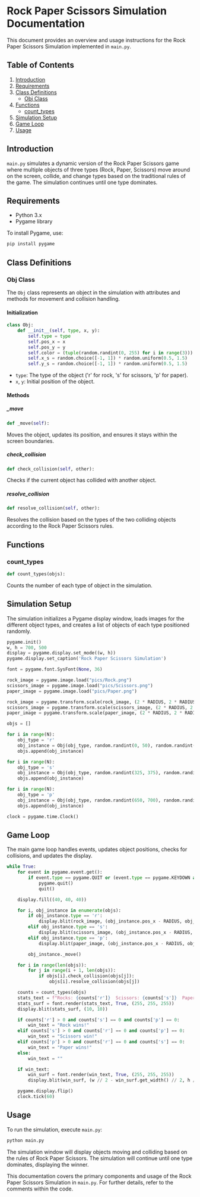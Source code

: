 # Rock Paper Scissors Simulation Documentation

This document provides an overview and usage instructions for the Rock Paper Scissors Simulation implemented in `main.py`.

## Table of Contents

1. [Introduction](#introduction)
2. [Requirements](#requirements)
3. [Class Definitions](#class-definitions)
   - [Obj Class](#obj-class)
4. [Functions](#functions)
   - [count_types](#count_types)
5. [Simulation Setup](#simulation-setup)
6. [Game Loop](#game-loop)
7. [Usage](#usage)

## Introduction

`main.py` simulates a dynamic version of the Rock Paper Scissors game where multiple objects of three types (Rock, Paper, Scissors) move around on the screen, collide, and change types based on the traditional rules of the game. The simulation continues until one type dominates.

## Requirements

- Python 3.x
- Pygame library

To install Pygame, use:
```bash
pip install pygame
```

## Class Definitions

### Obj Class

The `Obj` class represents an object in the simulation with attributes and methods for movement and collision handling.

#### Initialization

```python
class Obj:
    def __init__(self, type, x, y):
        self.type = type
        self.pos_x = x
        self.pos_y = y
        self.color = (tuple(random.randint(0, 255) for i in range(3)))
        self.x_s = random.choice([-1, 1]) * random.uniform(0.5, 1.5)
        self.y_s = random.choice([-1, 1]) * random.uniform(0.5, 1.5)
```
- `type`: The type of the object ('r' for rock, 's' for scissors, 'p' for paper).
- `x`, `y`: Initial position of the object.

#### Methods

##### _move

```python
def _move(self):
```

Moves the object, updates its position, and ensures it stays within the screen boundaries.

##### check_collision

```python
def check_collision(self, other):
```

Checks if the current object has collided with another object.

##### resolve_collision

```python
def resolve_collision(self, other):
```

Resolves the collision based on the types of the two colliding objects according to the Rock Paper Scissors rules.

## Functions

### count_types

```python
def count_types(objs):
```

Counts the number of each type of object in the simulation.

## Simulation Setup

The simulation initializes a Pygame display window, loads images for the different object types, and creates a list of objects of each type positioned randomly.

```python
pygame.init()
w, h = 700, 500
display = pygame.display.set_mode((w, h))
pygame.display.set_caption('Rock Paper Scissors Simulation')

font = pygame.font.SysFont(None, 36)

rock_image = pygame.image.load("pics/Rock.png")
scissors_image = pygame.image.load("pics/Scissors.png")
paper_image = pygame.image.load("pics/Paper.png")

rock_image = pygame.transform.scale(rock_image, (2 * RADIUS, 2 * RADIUS))
scissors_image = pygame.transform.scale(scissors_image, (2 * RADIUS, 2 * RADIUS))
paper_image = pygame.transform.scale(paper_image, (2 * RADIUS, 2 * RADIUS))

objs = []

for i in range(N):
    obj_type = 'r'
    obj_instance = Obj(obj_type, random.randint(0, 50), random.randint(450, 500))
    objs.append(obj_instance)

for i in range(N):
    obj_type = 's'
    obj_instance = Obj(obj_type, random.randint(325, 375), random.randint(0, 50))
    objs.append(obj_instance)

for i in range(N):
    obj_type = 'p'
    obj_instance = Obj(obj_type, random.randint(650, 700), random.randint(450, 500))
    objs.append(obj_instance)

clock = pygame.time.Clock()
```

## Game Loop

The main game loop handles events, updates object positions, checks for collisions, and updates the display.

```python
while True:
    for event in pygame.event.get():
        if event.type == pygame.QUIT or (event.type == pygame.KEYDOWN and event.key == pygame.K_ESCAPE):
            pygame.quit()
            quit()

    display.fill((40, 40, 40))

    for i, obj_instance in enumerate(objs):
        if obj_instance.type == 'r':
            display.blit(rock_image, (obj_instance.pos_x - RADIUS, obj_instance.pos_y - RADIUS))
        elif obj_instance.type == 's':
            display.blit(scissors_image, (obj_instance.pos_x - RADIUS, obj_instance.pos_y - RADIUS))
        elif obj_instance.type == 'p':
            display.blit(paper_image, (obj_instance.pos_x - RADIUS, obj_instance.pos_y - RADIUS))

        obj_instance._move()

    for i in range(len(objs)):
        for j in range(i + 1, len(objs)):
            if objs[i].check_collision(objs[j]):
                objs[i].resolve_collision(objs[j])

    counts = count_types(objs)
    stats_text = f"Rocks: {counts['r']}  Scissors: {counts['s']}  Papers: {counts['p']}"
    stats_surf = font.render(stats_text, True, (255, 255, 255))
    display.blit(stats_surf, (10, 10))

    if counts['r'] > 0 and counts['s'] == 0 and counts['p'] == 0:
        win_text = "Rock wins!"
    elif counts['s'] > 0 and counts['r'] == 0 and counts['p'] == 0:
        win_text = "Scissors win!"
    elif counts['p'] > 0 and counts['r'] == 0 and counts['s'] == 0:
        win_text = "Paper wins!"
    else:
        win_text = ""

    if win_text:
        win_surf = font.render(win_text, True, (255, 255, 255))
        display.blit(win_surf, (w // 2 - win_surf.get_width() // 2, h // 2 - win_surf.get_height() // 2))

    pygame.display.flip()
    clock.tick(60)
```

## Usage

To run the simulation, execute `main.py`:

```bash
python main.py
```

The simulation window will display objects moving and colliding based on the rules of Rock Paper Scissors. The simulation will continue until one type dominates, displaying the winner.

This documentation covers the primary components and usage of the Rock Paper Scissors Simulation in `main.py`. For further details, refer to the comments within the code.